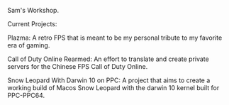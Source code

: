 Sam's Workshop.

Current Projects:

Plazma: A retro FPS that is meant to be my personal tribute to my favorite era of gaming.

Call of Duty Online Rearmed: An effort to translate and create private servers for the Chinese FPS Call of Duty Online.

Snow Leopard With Darwin 10 on PPC: A project that aims to create a working build of Macos Snow Leopard with the darwin 10 kernel built for PPC-PPC64.